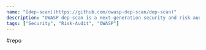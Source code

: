 ```yaml
---
name: "[dep-scan](https://github.com/owasp-dep-scan/dep-scan)"
description: "OWASP dep-scan is a next-generation security and risk audit tool based on known vulnerabilities, advisories, and license limitations for project dependencies. Both local repositories and container images are supported as the input, and the tool is ideal for integration."
tags: ["Security", "Risk-Audit", "OWASP"]
---
```

#repo